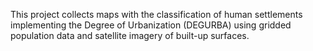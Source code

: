 This project collects maps with the classification of human settlements implementing the Degree of Urbanization (DEGURBA) using gridded population data and satellite imagery of built-up surfaces.

